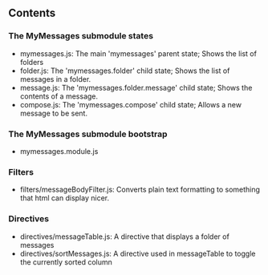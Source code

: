 ## Contents

### The MyMessages submodule states
- mymessages.js: The main 'mymessages' parent state; Shows the list of folders
- folder.js: The 'mymessages.folder' child state; Shows the list of messages in a folder.
- message.js: The 'mymessages.folder.message' child state; Shows the contents of a message.
- compose.js: The 'mymessages.compose' child state; Allows a new message to be sent.

### The MyMessages submodule bootstrap
- mymessages.module.js

### Filters
- filters/messageBodyFilter.js: Converts plain text formatting to something that html can display nicer.

### Directives
- directives/messageTable.js: A directive that displays a folder of messages
- directives/sortMessages.js: A directive used in messageTable to toggle the currently sorted column
